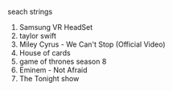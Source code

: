 seach strings
1) Samsung VR HeadSet
2) taylor swift
3) Miley Cyrus - We Can\'t Stop (Official Video) 
4) House of cards
5) game of thrones season 8
6) Eminem - Not Afraid
7) The Tonight show
